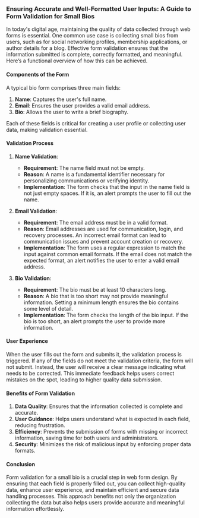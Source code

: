 ### Ensuring Accurate and Well-Formatted User Inputs: A Guide to Form Validation for Small Bios

In today's digital age, maintaining the quality of data collected through web forms is essential. One common use case is collecting small bios from users, such as for social networking profiles, membership applications, or author details for a blog. Effective form validation ensures that the information submitted is complete, correctly formatted, and meaningful. Here’s a functional overview of how this can be achieved.

#### Components of the Form

A typical bio form comprises three main fields:

1. **Name**: Captures the user's full name.
2. **Email**: Ensures the user provides a valid email address.
3. **Bio**: Allows the user to write a brief biography.

Each of these fields is critical for creating a user profile or collecting user data, making validation essential.

#### Validation Process

1. **Name Validation**:
   - **Requirement**: The name field must not be empty.
   - **Reason**: A name is a fundamental identifier necessary for personalizing communications or verifying identity.
   - **Implementation**: The form checks that the input in the name field is not just empty spaces. If it is, an alert prompts the user to fill out the name.

2. **Email Validation**:
   - **Requirement**: The email address must be in a valid format.
   - **Reason**: Email addresses are used for communication, login, and recovery processes. An incorrect email format can lead to communication issues and prevent account creation or recovery.
   - **Implementation**: The form uses a regular expression to match the input against common email formats. If the email does not match the expected format, an alert notifies the user to enter a valid email address.

3. **Bio Validation**:
   - **Requirement**: The bio must be at least 10 characters long.
   - **Reason**: A bio that is too short may not provide meaningful information. Setting a minimum length ensures the bio contains some level of detail.
   - **Implementation**: The form checks the length of the bio input. If the bio is too short, an alert prompts the user to provide more information.

#### User Experience

When the user fills out the form and submits it, the validation process is triggered. If any of the fields do not meet the validation criteria, the form will not submit. Instead, the user will receive a clear message indicating what needs to be corrected. This immediate feedback helps users correct mistakes on the spot, leading to higher quality data submission.

#### Benefits of Form Validation

1. **Data Quality**: Ensures that the information collected is complete and accurate.
2. **User Guidance**: Helps users understand what is expected in each field, reducing frustration.
3. **Efficiency**: Prevents the submission of forms with missing or incorrect information, saving time for both users and administrators.
4. **Security**: Minimizes the risk of malicious input by enforcing proper data formats.

#### Conclusion

Form validation for a small bio is a crucial step in web form design. By ensuring that each field is properly filled out, you can collect high-quality data, enhance user experience, and maintain efficient and secure data handling processes. This approach benefits not only the organization collecting the data but also helps users provide accurate and meaningful information effortlessly.
